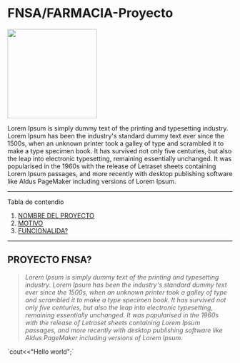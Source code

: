 # FNSA/FARMACIA-Proyecto
<img src="http://medintegra.es/wp-content/uploads/2018/11/farmacia-logo-1.jpg" height="200" width="200">

Lorem Ipsum is simply dummy text of the printing and typesetting industry. Lorem Ipsum has been the industry's standard dummy text ever since the 1500s, when an unknown printer took a galley of type and scrambled it to make a type specimen book. It has survived not only five centuries, but also the leap into electronic typesetting, remaining essentially unchanged. It was popularised in the 1960s with the release of Letraset sheets containing Lorem Ipsum passages, and more recently with desktop publishing software like Aldus PageMaker including versions of Lorem Ipsum.

*******
Tabla de contendio
 1. [NOMBRE DEL PROYECTO](#)
 2. [MOTIVO](#)
 3. [FUNCIONALIDA?](#)

*******

<div id='PROYECTOS'/>  

## PROYECTO FNSA? 

  >*Lorem Ipsum is simply dummy text of the printing and typesetting industry. Lorem Ipsum has been the industry's standard dummy text ever since the 1500s, when an unknown printer took a galley of type and scrambled it to make a type specimen book. It has survived not only five centuries, but also the leap into electronic typesetting, remaining essentially unchanged. It was popularised in the 1960s with the release of Letraset sheets containing Lorem Ipsum passages, and more recently with desktop publishing software like Aldus PageMaker including versions of Lorem Ipsum.*   


<div id='FNSA'/>  
	`cout<<"Hello world";` 

